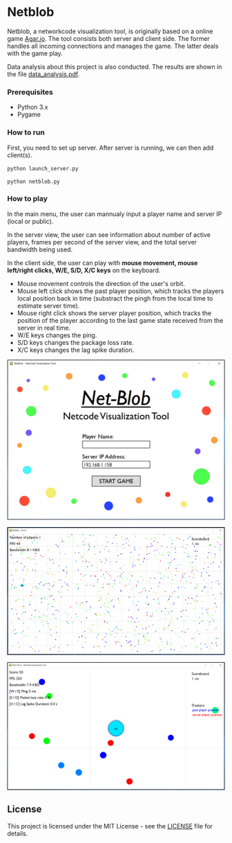 # Netblob

Netblob, a networkcode visualization tool, is originally based on a online game [Agar.io](https://agar.io). The tool consists both server and client side. The former handles all incoming connections and manages the game. The latter deals with the game play. 

Data analysis about this project is also conducted. The results are shown in the file [data_analysis.pdf](data_analysis.pdf).

### Prerequisites

* Python 3.x
* Pygame

### How to run

 First, you need to set up server. After server is running, we can then add client(s).

```
python launch_server.py
```


```
python netblob.py
```

### How to play


In the main menu, the user can mannualy input a player name and server IP (local or public).

In the server view, the user can see information about number of active players, frames per second of the server view, and the total server bandwidth being used.

In the client side, the user can play with **mouse movement, mouse left/right clicks, W/E, S/D, X/C keys** on the keyboard. 
* Mouse movement controls the direction of the user's orbit.
* Mouse left click shows the past player position, which tracks the players local position back in time (substract the pingh from the local time to estimate server time).
* Mouse right click shows the server player position, which tracks the position of the player according to the last game state received from the server in real time.
* W/E keys changes the ping.
* S/D keys changes the package loss rate.
* X/C keys changes the lag spike duration.

![Game Menu](screenshot_game_menu.png)

![Server View](screenshot_server_view.png)

![Client View](screenshot_client_view.png)

## License

This project is licensed under the MIT License - see the [LICENSE](LICENSE) file for details.
